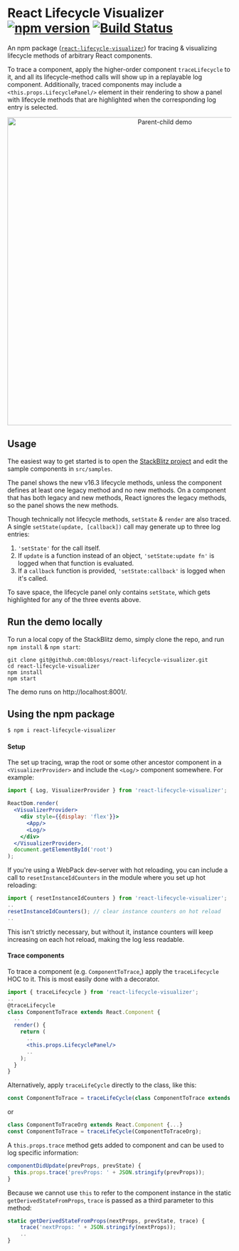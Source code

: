 # React Lifecycle Visualizer [![npm version](https://badge.fury.io/js/react-lifecycle-visualizer.svg)](https://badge.fury.io/js/react-lifecycle-visualizer) [![Build Status](https://travis-ci.org/Oblosys/react-lifecycle-visualizer.svg?branch=master)](https://travis-ci.org/Oblosys/react-lifecycle-visualizer)

An npm package ([`react-lifecycle-visualizer`](https://www.npmjs.com/package/react-lifecycle-visualizer)) for tracing & visualizing lifecycle methods of arbitrary React components.

To trace a component, apply the higher-order component `traceLifecycle` to it, and all its lifecycle-method calls will show up in a replayable log component. Additionally, traced components may include a `<this.props.LifecyclePanel/>` element in their rendering to show a panel with lifecycle methods that are highlighted when the corresponding log entry is selected.

<p align="center">
  <a href="https://stackblitz.com/github/Oblosys/react-lifecycle-visualizer/tree/master/examples/parent-child-demo">
    <img
      alt="Parent-child demo"
      src="https://raw.githubusercontent.com/Oblosys/react-lifecycle-visualizer/master/images/parent-child-demo.gif"
      width="692"
    />
  </a>
</p>

## Usage

The easiest way to get started is to
 open the [StackBlitz project](https://stackblitz.com/github/Oblosys/react-lifecycle-visualizer/tree/master/examples/parent-child-demo?file=src/samples/New.js) and edit the sample components in `src/samples`.

The panel shows the new v16.3 lifecycle methods, unless the component defines at least one legacy method and no new methods. On a component that has both legacy and new methods, React ignores the legacy methods, so the panel shows the new methods.

Though technically not lifecycle methods, `setState` & `render` are also traced. A single `setState(update, [callback])` call may generate up to three log entries:

  1. `'setState'` for the call itself.
  2. If `update` is a function instead of an object, `'setState:update fn'` is logged when that function is evaluated.
  3. If a `callback` function is provided, `'setState:callback'` is logged when it's called.

To save space, the lifecycle panel only contains `setState`, which gets highlighted for any of the three events above.


## Run the demo locally

To run a local copy of the StackBlitz demo, simply clone the repo, and run `npm install` & `npm start`:

```
git clone git@github.com:Oblosys/react-lifecycle-visualizer.git
cd react-lifecycle-visualizer
npm install
npm start
```

The demo runs on http://localhost:8001/.


## Using the npm package

```sh
$ npm i react-lifecycle-visualizer
```

#### Setup

The set up tracing, wrap the root or some other ancestor component in a `<VisualizerProvider>` and include the `<Log/>` component somewhere. For example:

```jsx
import { Log, VisualizerProvider } from 'react-lifecycle-visualizer';

ReactDom.render(
  <VisualizerProvider>
    <div style={{display: 'flex'}}>
      <App/>
      <Log/>
    </div>
  </VisualizerProvider>,
  document.getElementById('root')
);
```

If you're using a WebPack dev-server with hot reloading, you can include a call to `resetInstanceIdCounters` in the module where you set up hot reloading:

```jsx
import { resetInstanceIdCounters } from 'react-lifecycle-visualizer';
..
resetInstanceIdCounters(); // clear instance counters on hot reload
..
```

This isn't strictly necessary, but without it, instance counters will keep increasing on each hot reload, making the log less readable.

#### Trace components

To trace a component (e.g. `ComponentToTrace`,) apply the `traceLifecycle` HOC to it. This is most easily done with a decorator.

```jsx
import { traceLifecycle } from 'react-lifecycle-visualizer';
..
@traceLifecycle
class ComponentToTrace extends React.Component {
  ..
  render() {
    return (
      ..
      <this.props.LifecyclePanel/>
      ..
    );
  }
}
```

Alternatively, apply `traceLifeCycle` directly to the class, like this:

```jsx
const ComponentToTrace = traceLifeCycle(class ComponentToTrace extends React.Component {...});
```

or

```jsx
class ComponentToTraceOrg extends React.Component {...}
const ComponentToTrace = traceLifeCycle(ComponentToTraceOrg);
```

A `this.props.trace` method gets added to component and can be used to log specific information:

```jsx
componentDidUpdate(prevProps, prevState) {
  this.props.trace('prevProps: ' + JSON.stringify(prevProps));
}
```

Because we cannot use `this` to refer to the component instance in the static `getDerivedStateFromProps`, `trace` is passed as a third parameter to this method:

```jsx
static getDerivedStateFromProps(nextProps, prevState, trace) {
    trace('nextProps: ' + JSON.stringify(nextProps));
    ..
}
```


<!-- ## API

### `VisualizerProvider`

Wrap component tree in this. similar to redux

### `traceLifecycle`

 either dec.


### `Log`

### `clearLog`

### `resetInstanceIdCounters`

 -->
